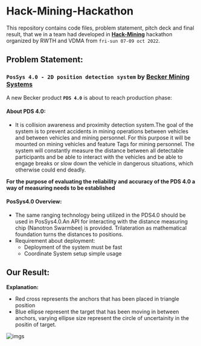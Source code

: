 # Hack-Mining-Hackathon
This repository contains code files, problem statement, pitch deck and final result, that we in a team had developed in 
[**Hack-Mining**](https://hackmining.github.io/) hackathon organized by RWTH and VDMA from `fri-sun 07-09 oct 2022`.

## Problem Statement: 
### `PosSys 4.0 - 2D position detection system` by [Becker Mining Systems](https://www.becker-mining.com/)

A new Becker product **`PDS 4.0`** is about to reach production phase:

#### About PDS 4.0:
    
  - It is collision awareness and proximity detection system.The goal of the system is to prevent accidents in mining operations between vehicles and 
    between vehicles and mining personnel. For this purpose it will be mounted on mining 
    vehicles and feature Tags for mining  personnel. The system will constantly measure the 
    distance between all detectable participants and be able to interact with the vehicles and be 
    able to engage breaks or slow down the vehicle in dangerous situations, which otherwise 
    could end deadly. 
    
 **For the purpose of evaluating the reliability and accuracy of the PDS 4.0 a way of measuring needs to 
be established**

#### PosSys4.0 Overview:

  - The same ranging technology being utilized in the PDS4.0 should be used in PosSys4.0.An API for interacting with the distance measuring chip (Nanotron Swarmbee) is provided. 
    Trilateration as mathematical foundation turns the distances to positions. 
  - Requirement about deployment:
      - Deployment of the system must be fast
      - Coordinate System setup simple usage 
      
      
 ## Our Result:
 
 **Explanation:**
 
 - Red cross represents the anchors that has been placed in triangle position
 - Blue ellipse represent the target that has been moving in between anchors, varying ellipse size represent the circle of uncertainity in the positin of target.
 
 ![imgs](https://user-images.githubusercontent.com/62834697/195923153-bb10e67b-1147-44f7-b386-1e66a4e19c40.gif)
